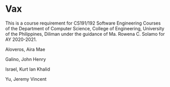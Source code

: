# Vax

This is a course requirement for CS191/192 Software Engineering Courses of the Department of Computer Science, College of Engineering, University of the Philippines, Diliman under the guidance of Ma. Rowena C. Solamo for AY 2020-2021.

Aloveros, Aira Mae

Galino, John Henry

Israel, Kurt Ian Khalid 

Yu, Jeremy Vincent 
